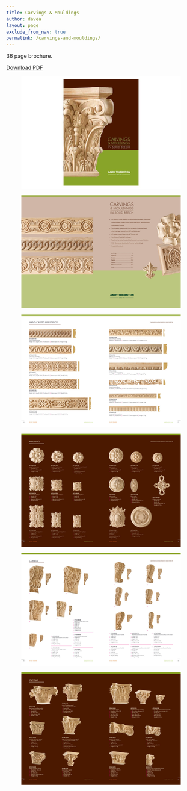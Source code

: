 ```yaml
---
title: Carvings & Mouldings
author: davea
layout: page
exclude_from_nav: true
permalink: /carvings-and-mouldings/
---
```


36 page brochure.

[Download PDF][1]

<figure><img src="../images/cover-carvings-2018.jpg" alt="carvings and mouldings front cover"></figure>
<figure><img src="../images/carvings-2018-spread-02-03.jpg" alt="carvings and mouldings spread"></figure>
<figure><img src="../images/carvings-2018-spread-06-07.jpg" alt="carvings and mouldings spread"></figure>
<figure><img src="../images/carvings-2018-spread-14-15.jpg" alt="carvings and mouldings spread"></figure>
<figure><img src="../images/carvings-2018-spread-22-23.jpg" alt="carvings and mouldings spread"></figure>
<figure><img src="../images/carvings-2018-spread-28-29.jpg" alt="carvings and mouldings spread"></figure>

[1]: ../downloads/Carvings-2018.pdf
